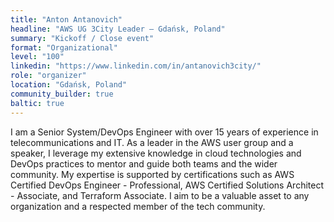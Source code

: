```yaml
---
title: "Anton Antanovich"
headline: "AWS UG 3City Leader — Gdańsk, Poland"
summary: "Kickoff / Close event"
format: "Organizational"
level: "100"
linkedin: "https://www.linkedin.com/in/antanovich3city/"
role: "organizer"
location: "Gdańsk, Poland"
community_builder: true
baltic: true
---
```


I am a Senior System/DevOps Engineer with over 15 years of experience in telecommunications and IT. As a leader in the AWS user group and a speaker, I leverage my extensive knowledge in cloud technologies and DevOps practices to mentor and guide both teams and the wider community. My expertise is supported by certifications such as AWS Certified DevOps Engineer - Professional, AWS Certified Solutions Architect - Associate, and Terraform Associate. I aim to be a valuable asset to any organization and a respected member of the tech community.